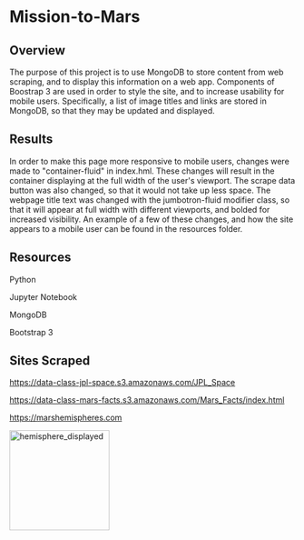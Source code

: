 # Mission-to-Mars

## Overview

The purpose of this project is to use MongoDB to store content from web scraping, and to display this information on a web app. Components of Boostrap 3 are used in order to style the site, and to increase usability for mobile users. Specifically, a list of image titles and links are stored in MongoDB, so that they may be updated and displayed. 

## Results

In order to make this page more responsive to mobile users, changes were made to "container-fluid" in index.hml. These changes will result in the container displaying at the full width of the user's viewport. The scrape data button was also changed, so that it would not take up less space. The webpage title text was changed with the jumbotron-fluid modifier class, so that it will appear at full width with different viewports, and bolded for increased visibility. An example of a few of these changes, and how the site appears to a mobile user can be found in the resources folder.

## Resources

Python

Jupyter Notebook

MongoDB

Bootstrap 3

## Sites Scraped

https://data-class-jpl-space.s3.amazonaws.com/JPL_Space

https://data-class-mars-facts.s3.amazonaws.com/Mars_Facts/index.html

https://marshemispheres.com

<img width="176" alt="hemisphere_displayed" src="https://user-images.githubusercontent.com/107224097/188505030-2dae496e-0ff3-42ce-92a9-ff9707176114.png">
